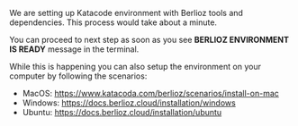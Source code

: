 We are setting up Katacode environment with Berlioz tools and dependencies. This process would take about a minute.  

You can proceed to next step as soon as you see **BERLIOZ ENVIRONMENT IS READY** message in the terminal.

While this is happening you can also setup the environment on your computer by following the scenarios:
* MacOS: https://www.katacoda.com/berlioz/scenarios/install-on-mac
* Windows: https://docs.berlioz.cloud/installation/windows
* Ubuntu: https://docs.berlioz.cloud/installation/ubuntu